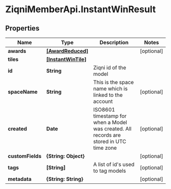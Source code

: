 # ZiqniMemberApi.InstantWinResult

## Properties

Name | Type | Description | Notes
------------ | ------------- | ------------- | -------------
**awards** | [**[AwardReduced]**](AwardReduced.md) |  | [optional] 
**tiles** | [**[InstantWinTile]**](InstantWinTile.md) |  | 
**id** | **String** | Ziqni id of the model | 
**spaceName** | **String** | This is the space name which is linked to the account | [optional] 
**created** | **Date** | ISO8601 timestamp for when a Model was created. All records are stored in UTC time zone | [optional] 
**customFields** | **{String: Object}** |  | [optional] 
**tags** | **[String]** | A list of id&#39;s used to tag models | [optional] 
**metadata** | **{String: String}** |  | [optional] 


